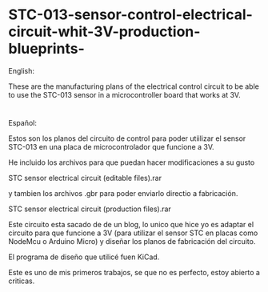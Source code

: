 # STC-013-sensor-control-electrical-circuit-whit-3V-production-blueprints-
English:

These are the manufacturing plans of the electrical control circuit to be able to use the STC-013 sensor in a microcontroller board that works at 3V.
#
Español:

Estos son los planos del circuito de control para poder utiilizar el sensor STC-013 en una placa de microcontrolador que funcione a 3V.

He incluido los archivos para que puedan hacer modificaciones a su gusto

STC sensor electrical circuit (editable files).rar

y tambien los archivos .gbr para poder enviarlo directio a fabricación.

STC sensor electrical circuit (production files).rar

Este circuito esta sacado de de un blog, lo unico que hice yo es adaptar el circuito para que funcione a 3V (para utilizar el sensor STC en placas como NodeMcu o Arduino Micro) y diseñar los planos de fabricación del circuito.

El programa de diseño que utilicé fuen KiCad.

Este es uno de mis primeros trabajos, se que no es perfecto, estoy abierto a criticas.
